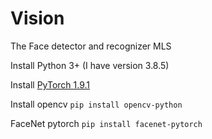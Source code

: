 # Vision
The Face detector and recognizer MLS


Install Python 3+ (I have version 3.8.5)

Install [PyTorch 1.9.1](https://pytorch.org/get-started/locally/)

Install opencv
`pip install opencv-python`


FaceNet pytorch
`pip install facenet-pytorch`